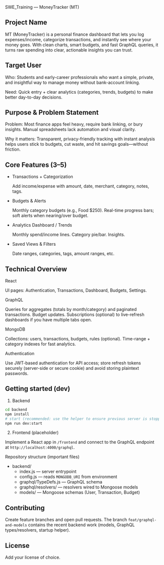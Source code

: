 SWE_Training — MoneyTracker (MT)

Project Name
------------
MT (MoneyTracker) is a personal finance dashboard that lets you log expenses/income, categorize transactions, and instantly see where your money goes. With clean charts, smart budgets, and fast GraphQL queries, it turns raw spending into clear, actionable insights you can trust.

Target User
-----------
Who: Students and early-career professionals who want a simple, private, and insightful way to manage money without bank-account linking.

Need: Quick entry + clear analytics (categories, trends, budgets) to make better day-to-day decisions.

Purpose & Problem Statement
---------------------------
Problem: Most finance apps feel heavy, require bank linking, or bury insights. Manual spreadsheets lack automation and visual clarity.

Why it matters: Transparent, privacy-friendly tracking with instant analysis helps users stick to budgets, cut waste, and hit savings goals—without friction.

Core Features (3–5)
--------------------
- Transactions + Categorization

	Add income/expense with amount, date, merchant, category, notes, tags.

- Budgets & Alerts

	Monthly category budgets (e.g., Food $250). Real-time progress bars; soft alerts when nearing/over budget.

- Analytics Dashboard / Trends

	Monthly spend/income lines. Category pie/bar. Insights.

- Saved Views & Filters

	Date ranges, categories, tags, amount ranges, etc.

Technical Overview
------------------

React

UI pages: Authentication, Transactions, Dashboard, Budgets, Settings.

GraphQL

Queries for aggregates (totals by month/category) and paginated transactions. Budget updates. Subscriptions (optional) to live-refresh dashboards if you have multiple tabs open.

MongoDB

Collections: users, transactions, budgets, rules (optional). Time-range + category indexes for fast analytics.

Authentication

Use JWT-based authentication for API access; store refresh tokens securely (server-side or secure cookie) and avoid storing plaintext passwords.

Getting started (dev)
---------------------
1. Backend

```bash
cd backend
npm install
# start (recommended: use the helper to ensure previous server is stopped)
npm run dev:start
```

2. Frontend (placeholder)

Implement a React app in `/frontend` and connect to the GraphQL endpoint at `http://localhost:4000/graphql`.

Repository structure (important files)
- backend/
	- index.js — server entrypoint
	- config.js — reads `MONGODB_URI` from environment
	- graphql/TypeDefs.js — GraphQL schema
	- graphql/resolvers/ — resolvers wired to Mongoose models
	- models/ — Mongoose schemas (User, Transaction, Budget)

Contributing
------------
Create feature branches and open pull requests. The branch `feat/graphql-and-models` contains the recent backend work (models, GraphQL types/resolvers, startup helper).

License
-------
Add your license of choice.
